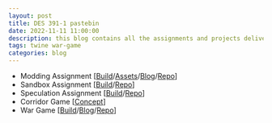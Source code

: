 ```yaml
---
layout: post
title: DES 391-1 pastebin
date: 2022-11-11 11:00:00
description: this blog contains all the assignments and projects delivered for the DES 391-1 (On the Possibility of Board Games) course.
tags: twine war-game
categories: blog
---
```


* Modding Assignment [[Build](https://tabletopia.com/players/id1929536/19qb8n/play)/[Assets](https://github.com/aniketrajnish/DES391-1-ModdingAssignment/blob/main/files/game.pdf)/[Blog](https://makra.wtf/docs/2022/modding/)/[Repo](https://github.com/aniketrajnish/DES391-1-ModdingAssignment)]
* Sandbox Assignment [[Build](https://aniketrajnish.github.io/DES-391-1-Sandbox-Assignment/)/[Repo](https://github.com/aniketrajnish/DES-391-1-Sandbox-Assignment)]
* Speculation Assignment [[Build](https://aniketrajnish.github.io/DES-391-1-Speculation-Assignment/)/[Repo](https://github.com/aniketrajnish/DES-391-1-Speculation-Assignment)]
* Corridor Game [[Concept](https://makra.wtf/assets/img/Corridor_Concept.jpeg)]
* War Game [[Build](https://aniketrajnish.github.io/DES-391-1-War-Game-Assignment/)/[Blog](https://makra.wtf/docs/2022/war-game/)/[Repo](https://github.com/aniketrajnish/DES-391-1-War-Game-Assignment)]
 


